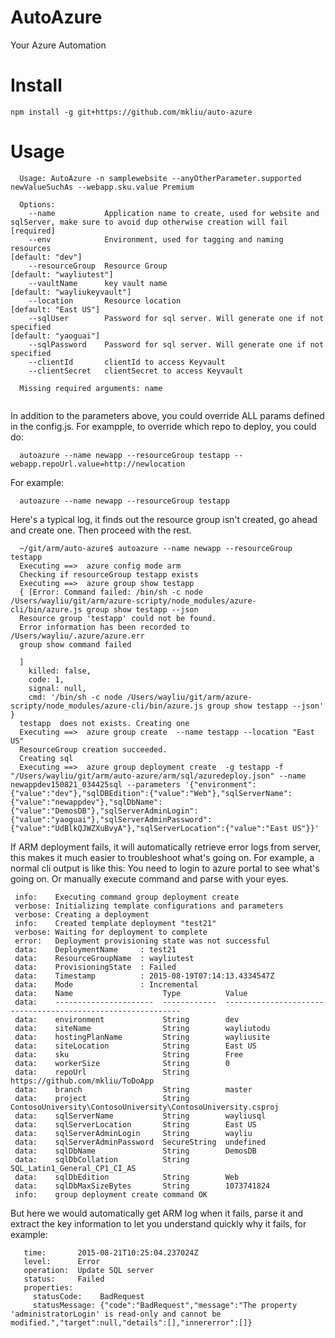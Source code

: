 AutoAzure 
==============
 Your Azure Automation   

# Install

```
npm install -g git+https://github.com/mkliu/auto-azure
```

# Usage
  ```
    Usage: AutoAzure -n samplewebsite --anyOtherParameter.supported newValueSuchAs --webapp.sku.value Premium
    
    Options:
      --name           Application name to create, used for website and sqlServer, make sure to avoid dup otherwise creation will fail  [required]
      --env            Environment, used for tagging and naming resources                                                               [default: "dev"]
      --resourceGroup  Resource Group                                                                                                   [default: "wayliutest"]
      --vaultName      key vault name                                                                                                   [default: "wayliukeyvault"]
      --location       Resource location                                                                                                [default: "East US"]
      --sqlUser        Password for sql server. Will generate one if not specified                                                      [default: "yaoguai"]
      --sqlPassword    Password for sql server. Will generate one if not specified
      --clientId       clientId to access Keyvault
      --clientSecret   clientSecret to access Keyvault
    
    Missing required arguments: name
    
  ```
  In addition to the parameters above, you could override ALL params defined in the config.js. For exampple, to override which repo to deploy, you could do:
  ```
    autoazure --name newapp --resourceGroup testapp --webapp.repoUrl.value=http://newlocation
  ```
  For example:
  ```
    autoazure --name newapp --resourceGroup testapp
  ```
  
  Here's a typical log, it finds out the resource group isn't created, go ahead and create one. Then proceed with the rest.
  ```
    ~/git/arm/auto-azure$ autoazure --name newapp --resourceGroup testapp
    Executing ==>  azure config mode arm
    Checking if resourceGroup testapp exists
    Executing ==>  azure group show testapp
    { [Error: Command failed: /bin/sh -c node /Users/wayliu/git/arm/azure-scripty/node_modules/azure-cli/bin/azure.js group show testapp --json
    Resource group 'testapp' could not be found.
    Error information has been recorded to /Users/wayliu/.azure/azure.err
    group show command failed
    
    ]
      killed: false,
      code: 1,
      signal: null,
      cmd: '/bin/sh -c node /Users/wayliu/git/arm/azure-scripty/node_modules/azure-cli/bin/azure.js group show testapp --json' }
    testapp  does not exists. Creating one
    Executing ==>  azure group create  --name testapp --location "East US"
    ResourceGroup creation succeeded.
    Creating sql
    Executing ==>  azure group deployment create  -g testapp -f "/Users/wayliu/git/arm/auto-azure/arm/sql/azuredeploy.json" --name newappdev150821_034425sql --parameters '{"environment":{"value":"dev"},"sqlDBEdition":{"value":"Web"},"sqlServerName":{"value":"newappdev"},"sqlDbName":{"value":"DemosDB"},"sqlServerAdminLogin":{"value":"yaoguai"},"sqlServerAdminPassword":{"value":"UdBlkQJWZXuBvyA"},"sqlServerLocation":{"value":"East US"}}'
   ```
   
   If ARM deployment fails, it will automatically retrieve error logs from server, this makes it much easier to troubleshoot what's going on. For example, a normal cli output is like this:
   You need to login to azure portal to see what's going on. Or manually execute command and parse with your eyes.
   ```
    info:    Executing command group deployment create
    verbose: Initializing template configurations and parameters
    verbose: Creating a deployment
    info:    Created template deployment "test21"
    verbose: Waiting for deployment to complete
    error:   Deployment provisioning state was not successful
    data:    DeploymentName     : test21
    data:    ResourceGroupName  : wayliutest
    data:    ProvisioningState  : Failed
    data:    Timestamp          : 2015-08-19T07:14:13.4334547Z
    data:    Mode               : Incremental
    data:    Name                    Type          Value
    data:    ----------------------  ------------  ------------------------------------------------------------
    data:    environment             String        dev
    data:    siteName                String        wayliutodu
    data:    hostingPlanName         String        wayliusite
    data:    siteLocation            String        East US
    data:    sku                     String        Free
    data:    workerSize              String        0
    data:    repoUrl                 String        https://github.com/mkliu/ToDoApp
    data:    branch                  String        master
    data:    project                 String        ContosoUniversity\ContosoUniversity\ContosoUniversity.csproj
    data:    sqlServerName           String        wayliusql
    data:    sqlServerLocation       String        East US
    data:    sqlServerAdminLogin     String        wayliu
    data:    sqlServerAdminPassword  SecureString  undefined
    data:    sqlDbName               String        DemosDB
    data:    sqlDbCollation          String        SQL_Latin1_General_CP1_CI_AS
    data:    sqlDbEdition            String        Web
    data:    sqlDbMaxSizeBytes       String        1073741824
    info:    group deployment create command OK
   ```
   
   But here we would automatically get ARM log when it fails, parse it and extract the key information to let you understand quickly why it fails, for example:
   ```
      time:       2015-08-21T10:25:04.237024Z
      level:      Error
      operation:  Update SQL server
      status:     Failed
      properties:
        statusCode:    BadRequest
        statusMessage: {"code":"BadRequest","message":"The property 'administratorLogin' is read-only and cannot be modified.","target":null,"details":[],"innererror":[]}
  ``` 
